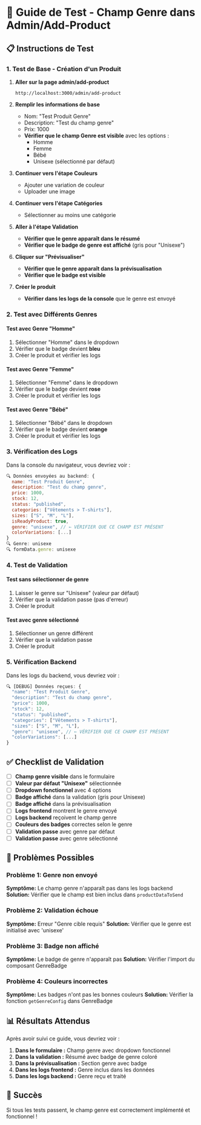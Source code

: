 # 🧪 Guide de Test - Champ Genre dans Admin/Add-Product

## 📋 Instructions de Test

### 1. **Test de Base - Création d'un Produit**

1. **Aller sur la page admin/add-product**
   ```
   http://localhost:3000/admin/add-product
   ```

2. **Remplir les informations de base**
   - Nom: "Test Produit Genre"
   - Description: "Test du champ genre"
   - Prix: 1000
   - **Vérifier que le champ Genre est visible** avec les options :
     - Homme
     - Femme
     - Bébé
     - Unisexe (sélectionné par défaut)

3. **Continuer vers l'étape Couleurs**
   - Ajouter une variation de couleur
   - Uploader une image

4. **Continuer vers l'étape Catégories**
   - Sélectionner au moins une catégorie

5. **Aller à l'étape Validation**
   - **Vérifier que le genre apparaît dans le résumé**
   - **Vérifier que le badge de genre est affiché** (gris pour "Unisexe")

6. **Cliquer sur "Prévisualiser"**
   - **Vérifier que le genre apparaît dans la prévisualisation**
   - **Vérifier que le badge est visible**

7. **Créer le produit**
   - **Vérifier dans les logs de la console** que le genre est envoyé

### 2. **Test avec Différents Genres**

#### Test avec Genre "Homme"
1. Sélectionner "Homme" dans le dropdown
2. Vérifier que le badge devient **bleu**
3. Créer le produit et vérifier les logs

#### Test avec Genre "Femme"
1. Sélectionner "Femme" dans le dropdown
2. Vérifier que le badge devient **rose**
3. Créer le produit et vérifier les logs

#### Test avec Genre "Bébé"
1. Sélectionner "Bébé" dans le dropdown
2. Vérifier que le badge devient **orange**
3. Créer le produit et vérifier les logs

### 3. **Vérification des Logs**

Dans la console du navigateur, vous devriez voir :
```javascript
🔍 Données envoyées au backend: {
  name: "Test Produit Genre",
  description: "Test du champ genre",
  price: 1000,
  stock: 12,
  status: "published",
  categories: ["Vêtements > T-shirts"],
  sizes: ["S", "M", "L"],
  isReadyProduct: true,
  genre: "unisexe", // ← VÉRIFIER QUE CE CHAMP EST PRÉSENT
  colorVariations: [...]
}
🔍 Genre: unisexe
🔍 formData.genre: unisexe
```

### 4. **Test de Validation**

#### Test sans sélectionner de genre
1. Laisser le genre sur "Unisexe" (valeur par défaut)
2. Vérifier que la validation passe (pas d'erreur)
3. Créer le produit

#### Test avec genre sélectionné
1. Sélectionner un genre différent
2. Vérifier que la validation passe
3. Créer le produit

### 5. **Vérification Backend**

Dans les logs du backend, vous devriez voir :
```javascript
🔍 [DEBUG] Données reçues: {
  "name": "Test Produit Genre",
  "description": "Test du champ genre",
  "price": 1000,
  "stock": 12,
  "status": "published",
  "categories": ["Vêtements > T-shirts"],
  "sizes": ["S", "M", "L"],
  "genre": "unisexe", // ← VÉRIFIER QUE CE CHAMP EST PRÉSENT
  "colorVariations": [...]
}
```

## ✅ Checklist de Validation

- [ ] **Champ genre visible** dans le formulaire
- [ ] **Valeur par défaut "Unisexe"** sélectionnée
- [ ] **Dropdown fonctionnel** avec 4 options
- [ ] **Badge affiché** dans la validation (gris pour Unisexe)
- [ ] **Badge affiché** dans la prévisualisation
- [ ] **Logs frontend** montrent le genre envoyé
- [ ] **Logs backend** reçoivent le champ genre
- [ ] **Couleurs des badges** correctes selon le genre
- [ ] **Validation passe** avec genre par défaut
- [ ] **Validation passe** avec genre sélectionné

## 🐛 Problèmes Possibles

### Problème 1: Genre non envoyé
**Symptôme:** Le champ genre n'apparaît pas dans les logs backend
**Solution:** Vérifier que le champ est bien inclus dans `productDataToSend`

### Problème 2: Validation échoue
**Symptôme:** Erreur "Genre cible requis"
**Solution:** Vérifier que le genre est initialisé avec 'unisexe'

### Problème 3: Badge non affiché
**Symptôme:** Le badge de genre n'apparaît pas
**Solution:** Vérifier l'import du composant GenreBadge

### Problème 4: Couleurs incorrectes
**Symptôme:** Les badges n'ont pas les bonnes couleurs
**Solution:** Vérifier la fonction `getGenreConfig` dans GenreBadge

## 📊 Résultats Attendus

Après avoir suivi ce guide, vous devriez voir :

1. **Dans le formulaire :** Champ genre avec dropdown fonctionnel
2. **Dans la validation :** Résumé avec badge de genre coloré
3. **Dans la prévisualisation :** Section genre avec badge
4. **Dans les logs frontend :** Genre inclus dans les données
5. **Dans les logs backend :** Genre reçu et traité

## 🎯 Succès

Si tous les tests passent, le champ genre est correctement implémenté et fonctionnel ! 